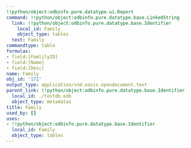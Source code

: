 ```yaml
---
!!python/object:odbinfo.pure.datatype.ui.Report
command: !!python/object:odbinfo.pure.datatype.base.LinkedString
  link: !!python/object:odbinfo.pure.datatype.base.Identifier
    local_id: Family
    object_type: tables
  text: Family
commandtype: table
formulas:
- field:[FamlilyID]
- field:[Name]
- field:[Desc]
name: Family
obj_id: '172'
output_type: application/vnd.oasis.opendocument.text
parent_link: !!python/object:odbinfo.pure.datatype.base.Identifier
  local_id: ./testdb.odb
  object_type: metadatas
title: Family
used_by: []
uses:
- !!python/object:odbinfo.pure.datatype.base.Identifier
  local_id: Family
  object_type: tables
---
```

